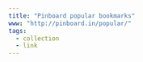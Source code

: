 ```yaml
---
title: "Pinboard popular bookmarks"
www: "http://pinboard.in/popular/"
tags:
  - collection
  - link
---
```

